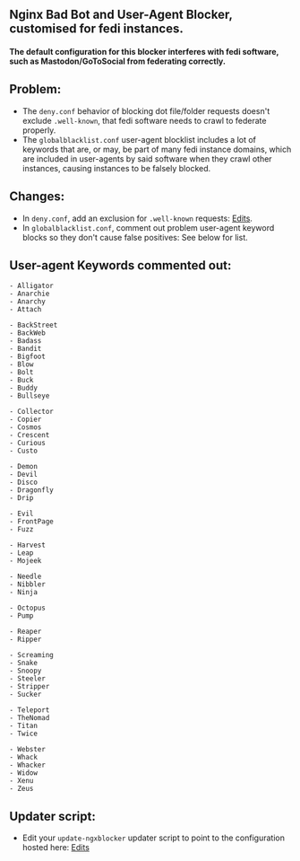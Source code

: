 ## Nginx Bad Bot and User-Agent Blocker, customised for fedi instances.
#### The default configuration for this blocker interferes with fedi software, such as Mastodon/GoToSocial from federating correctly.

## Problem:
- The `deny.conf` behavior of blocking dot file/folder requests doesn't exclude `.well-known`, that fedi software needs to crawl to federate properly.
- The `globalblacklist.conf` user-agent blocklist includes a lot of keywords that are, or may, be part of many fedi instance domains, which are included in user-agents by said software when they crawl other instances, causing instances to be falsely blocked.

## Changes:
- In `deny.conf`, add an exclusion for `.well-known` requests: [Edits](https://github.com/jwbjnwolf/nginx-bad-bot-blocker/commit/bbc4b2f13b69132e055ab87c30cef82119d7903a).
- In `globalblacklist.conf`, comment out problem user-agent keyword blocks so they don't cause false positives: See below for list.

## User-agent Keywords commented out:
```
- Alligator
- Anarchie
- Anarchy
- Attach

- BackStreet
- BackWeb
- Badass
- Bandit
- Bigfoot
- Blow
- Bolt
- Buck
- Buddy
- Bullseye

- Collector
- Copier
- Cosmos
- Crescent
- Curious
- Custo

- Demon
- Devil
- Disco
- Dragonfly
- Drip

- Evil
- FrontPage
- Fuzz

- Harvest
- Leap
- Mojeek

- Needle
- Nibbler
- Ninja

- Octopus
- Pump

- Reaper
- Ripper

- Screaming
- Snake
- Snoopy
- Steeler
- Stripper
- Sucker

- Teleport
- TheNomad
- Titan
- Twice

- Webster
- Whack
- Whacker
- Widow
- Xenu
- Zeus
```

## Updater script:
- Edit your `update-ngxblocker` updater script to point to the configuration hosted here: [Edits](https://github.com/jwbjnwolf/nginx-bad-bot-blocker/commit/b083e4af2faed92fa14b02c7a64126f739557893)
